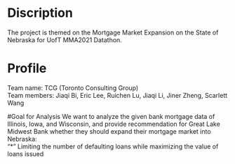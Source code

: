 # Discription
The project is themed on the Mortgage Market Expansion on the State of Nebraska for UofT MMA2021 Datathon.

# Profile
Team name: TCG (Toronto Consulting Group) <br />
Team members: Jiaqi Bi, Eric Lee, Ruichen Lu, Jiaqi Li, Jiner Zheng, Scarlett Wang

#Goal for Analysis
We want to analyze the given bank mortgage data of Illinois, Iowa, and Wisconsin, and provide recommendation for Great Lake Midwest Bank whether they should expand their mortgage market into Nebraska: <br />
“*” Limiting the number of defaulting loans while maximizing the value of loans issued
